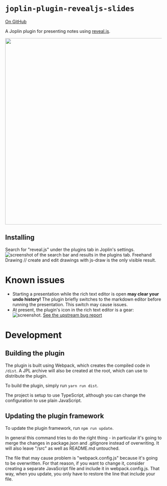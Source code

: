 # `joplin-plugin-revealjs-slides`
[On GitHub](https://github.com/personalizedrefrigerator/joplin-plugin-revealjs-slides)

A Joplin plugin for presenting notes using [reveal.js](https://revealjs.com/).

<img width="600" src="./screenshots/editor-lightdark-fullscreen.png"/>

## Installing
Search for "reveal.js" under the plugins tab in Joplin's settings.
![screenshot of the search bar and results in the plugins tab. Freehand Drawing // create and edit drawings with js-draw is the only visible result.](https://user-images.githubusercontent.com/46334387/188908688-1500567d-f9a4-49b5-9dc1-8b5a00210c97.png)

# Known issues
 * Starting a presentation while the rich text editor is open **may clear your undo history!** The plugin briefly switches to the markdown editor before running the presentation. This switch may cause issues.
 * At present, the plugin's icon in the rich text editor is a gear: ![screenshot](https://user-images.githubusercontent.com/46334387/220479210-5f54bef6-a690-4ae1-9d7c-2d675c8f76ea.png). [See the upstream bug report](https://github.com/laurent22/joplin/issues/6876)


# Development
## Building the plugin

The plugin is built using Webpack, which creates the compiled code in `/dist`. A JPL archive will also be created at the root, which can use to distribute the plugin.

To build the plugin, simply run `yarn run dist`.

The project is setup to use TypeScript, although you can change the configuration to use plain JavaScript.

## Updating the plugin framework

To update the plugin framework, run `npm run update`.

In general this command tries to do the right thing - in particular it's going to merge the changes in package.json and .gitignore instead of overwriting. It will also leave "/src" as well as README.md untouched.

The file that may cause problem is "webpack.config.js" because it's going to be overwritten. For that reason, if you want to change it, consider creating a separate JavaScript file and include it in webpack.config.js. That way, when you update, you only have to restore the line that include your file.
